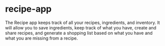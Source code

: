 # recipe-app
The Recipe app keeps track of all your recipes, ingredients, and inventory. It will allow you to save ingredients, keep track of what you have, create and share recipes, and generate a shopping list based on what you have and what you are missing from a recipe.
